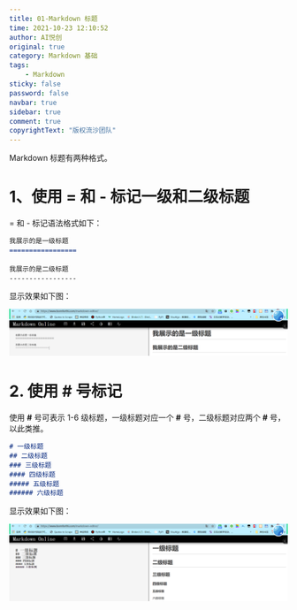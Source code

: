 ```yaml
---
title: 01-Markdown 标题
time: 2021-10-23 12:10:52
author: AI悦创
original: true
category: Markdown 基础
tags:
    - Markdown
sticky: false
password: false
navbar: true
sidebar: true
comment: true
copyrightText: "版权流沙团队"
---
```




Markdown 标题有两种格式。

# 1、使用 = 和 - 标记一级和二级标题

= 和 - 标记语法格式如下：

```markdown
我展示的是一级标题
=================

我展示的是二级标题
-----------------
```

显示效果如下图：

![](/ColumnImages/MarkdownBase/01/image-20211022145145089.png)

# 2. 使用 # 号标记

使用 **#** 号可表示 1-6 级标题，一级标题对应一个 **#** 号，二级标题对应两个 **#** 号，以此类推。

```markdown
# 一级标题
## 二级标题
### 三级标题
#### 四级标题
##### 五级标题
###### 六级标题
```

显示效果如下图：

![image-20211022150038645](/ColumnImages/MarkdownBase/01/image-20211022150038645.png)



